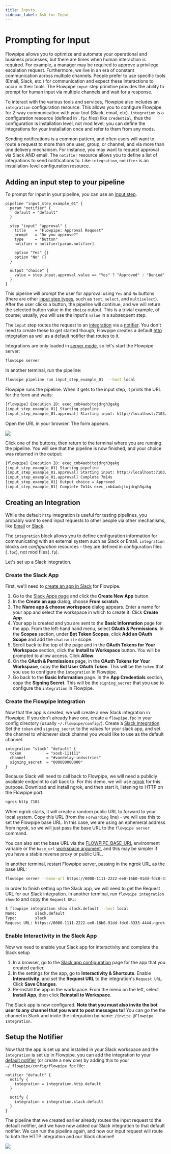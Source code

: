 ```yaml
---
title: Inputs
sidebar_label: Ask for Input
---
```


# Prompting for Input

Flowpipe allows you to optimize and automate your operational and business processes, but there are times when human interaction is required.  For example, a manager may be required to approve a privilege escalation request.  Furthermore, we live in an era of constant communication across multiple channels.  People prefer to use specific tools (Email, Slack, etc.) for communication and expect these interactions to occur in their tools.  The Flowpipe `input` step primitive provides the ability to prompt for human input via multiple channels and wait for a response.

To interact with the various tools and services, Flowpipe also includes an `integration` configuration resource.  This allows you to configure Flowpipe for 2-way communication with your tool (Slack, email, etc).  `integration` is a configuration resource (defined in `.fpc` files) like `credential`, thus the configuration is installation level, not mod level; you can define the integrations for your installation once and refer to them from any mods.

Sending notifications is a common pattern, and often users will want to route a request to more than one user, group, or channel, and via more than one delivery mechanism.  For instance, you may want to request approval via Slack AND email.  The `notifier` resource allows you to define a list of integrations to send notifications to. Like `integration`, `notifier` is an installation-level configuration resource.



## Adding an input step to your pipeline

To prompt for input in your pipeline, you can use an [input step](/docs/flowpipe-hcl/step/input).  

```hcl
pipeline "input_step_example_01" {
  param "notifier" {
    default = "default"
  }

  step "input" "approval" {
    title    = "Flowpipe: Approval Request"
    prompt   = "Do you approve?"
    type     = "button"
    notifier = notifier[param.notifier]

    option "Yes" {}
    option "No" {} 
  }

  output "choice" {
    value = step.input.approval.value == "Yes" ? "Approved" : "Denied"
  }
}
```

This pipeline will prompt the user for approval using `Yes` and `No` buttons (there are other [input step types](/docs/flowpipe-hcl/step/input#input-types), such as `text`, `select`, and `multiselect`).
After the user clicks a button, the pipeline will continue, and we will return the selected button value in the `choice` output.  This is a trivial example, of course; usually, you will use the input's `value` in a subsequent step.

The `input` step routes the request to an [integration](/docs/reference/config-files/integration) via a [notifier](/docs/reference/config-files/notifier). You don't need to create these to get started though;  Flowpipe creates a default [http integration](/docs/reference/config-files/integration/http) as well as a [default notifier](/docs/reference/config-files/notifier#default-notifier) that routes to it. 

Integrations are only loaded in [server mode](/docs/run/server), so let's start the Flowpipe server:
```bash
flowpipe server
```

In another terminal, run the pipeline:
```bash
flowpipe pipeline run input_step_example_01  --host local 
```

Flowpipe runs the pipeline.  When it gets to the input step, it prints the URL for the form and waits:
```bash
[flowpipe] Execution ID: exec_cnb4aobjtojdrgh3gakg
[input_step_example_01] Starting pipeline
[input_step_example_01.approval] Starting input: http://localhost:7103/webform/input/rgh3gam0/3bd5115691383e3f2a95532f3db02f5b8ca02cde802e302b8a9008fad9637220
```

Open the URL in your browser.  The form appears.  

![](/images/docs/build/input_webform_approval.png)


Click one of the buttons, then return to the terminal where you are running the pipeline.  You will see that the pipeline is now finished, and your choice was returned in the output:

```bash
[flowpipe] Execution ID: exec_cnb4aobjtojdrgh3gakg
[input_step_example_01] Starting pipeline
[input_step_example_01.approval] Starting input: http://localhost:7103/webform/input/rgh3gam0/3bd5115691383e3f2a95532f3db02f5b8ca02cde802e302b8a9008fad9637220
[input_step_example_01.approval] Complete 7m14s
[input_step_example_01] Output choice = Approved
[input_step_example_01] Complete 7m14s exec_cnb4aobjtojdrgh3gakg
```



## Creating an Integration

While the default `http` integration is useful for testing pipelines, you probably want to send input requests to other people via other mechanisms, like [Email](/docs/reference/config-files/integration/email) or [Slack](/docs/reference/config-files/integration/slack).  

The `integration` block allows you to define configuration information for communicating with an external system such as Slack or Email.  `integration` blocks are *configuration* resources - they are defined in configuration files (`.fpc`), not mod files(`.fp`).

<!--
  The reason for this is twofold:
- The settings are installation-specific and may contain secrets.
- The settings are usually the same for *all* mods in a given installation.
-->


Let's set up a Slack integration.

### Create the Slack App
First, we'll need to [create an app in Slack](https://api.slack.com/start/quickstart) for Flowpipe.

1. Go to the [Slack Apps page](https://api.slack.com/apps/) and click the **Create New App** button.
1. In the **Create an app** dialog, choose **From scratch**.
1. The **Name app & choose workspace** dialog appears.  Enter a name for your app and select the workspace in which to create it.  Click **Create App**.
1. Your app is created and you are sent to the **Basic Information** page for the app.  From the left-hand hand menu, select **OAuth & Permissions**.  In the **Scopes** section, under **Bot Token Scopes**, click **Add an OAuth Scope** and add the `chat:write` scope.
1. Scroll back to the top of the page and in the **OAuth Tokens for Your Workspace** section, click the **Install to Workspace** button.  You will be prompted to allow access.  Click **Allow**.
1. On the **OAuth & Permissions** page, in the **OAuth Tokens for Your Workspace**, copy the **Bot User OAuth Token**.  This will be the `token` that you use to configure the `integration` in Flowpipe.
1. Go back to the **Basic Information** page.  In the **App Credentials** section, copy the **Signing Secret**.   This will be the `signing_secret` that you use to configure the `integration` in Flowpipe.


### Create the Flowpipe Integration

Now that the app is created, we will create a new Slack integration in Flowpipe.  If you don't already have one, create a `flowpipe.fpc` in your config directory (usually `~/.flowpipe/config/`).  Create a [Slack Integration](/docs/reference/config-files/integration/slack).  Set the `token` and `signing_secret` to the values for your slack app, and set the channel to whichever slack channel you would like to use as the default channel.

```hcl
integration "slack" "default" {
  token           = "xoxb-111111"
  channel         = "#vandelay-industries"
  signing_secret  = "000000000000"
}
```


Because Slack will need to call back to Flowpipe, we will need a publicly available endpoint to call back to.  For this demo, we will use [ngrok](https://ngrok.com/) for this purpose.  Download and install ngrok, and then start it, listening to HTTP on the Flowpipe port:
```bash
ngrok http 7103
```

When ngrok starts, it will create a random public URL to forward to your local system.  Copy this URL (from the `Forwarding` line) - we will use this to set the Flowpipe base URL.  In this case, we are using an ephemeral address from ngrok, so we will just pass the base URL to the `flowpipe server` command.  

You can also set the base URL via the [FLOWPIPE_BASE_URL](/docs/reference/env-vars/flowpipe_base_url) environment variable or the `base_url` [workspace argument](/docs/reference/config-files/workspace), and this may be simpler if you have a stable reverse proxy or public URL.

In another terminal, restart Flowpipe server, passing in the ngrok URL as the base URL:

```bash
flowpipe server --base-url https://0000-1111-2222-ee0-16b0-91dd-fdc0-3333-4444.ngrok-free.app
```

In order to finish setting up the Slack app, we will need to get the Request URL for our Slack integration.  In another terminal, run `flowpipe integration show` to and copy the `Request URL`:

```bash
$ flowpipe integration show slack.default --host local
Name:        slack.default 
Type:        slack
Request URL: https://0000-1111-2222-ee0-16b0-91dd-fdc0-3333-4444.ngrok-free.app/api/latest/hook/integration.slack.default/0000000000000a565c4b466152f660b3bf873b83cd83e27c011c8000000000000
```

### Enable Interactivity in the Slack App

Now we need to enable your Slack app for interactivity and complete the Slack setup
1. In a browser, go to the [Slack app configuration](https://api.slack.com/apps) page for the app that you created earlier.
1. In the settings for the app, go to **Interactivity & Shortcuts**.  Enable **Interactivity**, and set the **Request URL** to the integration's `Request URL`.  Click **Save Changes**.
1. Re-install the app in the workspace.  From the menu on the left, select **Install App**, then click **Reinstall to Workspace**.


The Slack app is now configured.  **Note that you must also invite the bot user to any channel that you want to post messages to!**  You can go the the channel in Slack and invite the integration by name: `/invite @Flowpipe Integration`.


## Setup the Notifier

Now that the app is set up and installed in your Slack workspace and the `integration` is set up in Flowpipe, you can add the integration to your [default notifier](/docs/reference/config-files/notifier) (or create a new one) by adding this to your `~/.flowpipe/config/flowpipe.fpc` file:
```hcl
notifier "default" {
  notify {
    integration = integration.http.default  
  }

  notify {
    integration = integration.slack.default  
  }
}
```


The pipeline that we created earlier already routes the input request to the default notifier, and we have now added our Slack integration to that default notifier.  We can run the pipeline again, and now our input request will route to both the HTTP integration and our Slack channel!


![](/images/docs/build/input_slack_approval.png)


